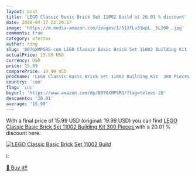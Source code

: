 ```yaml
---
layout: post
title: 'LEGO Classic Basic Brick Set 11002 Build at 20.01 % discount'
date: 2020-04-17 22:29:17
image: 'https://m.media-amazon.com/images/I/513fLu31wpL._SL200_.jpg'
comments: true
category: ofertas
author: ring
slug: 'B07GXMPSRS-com LEGO Classic Basic Brick Set 11002 Building Kit  300 Pieces '
actualPrice: 15.99 USD
currency: USD
price: 15.99
comparePrice: 19.99 USD
prodname: 'LEGO Classic Basic Brick Set 11002 Building Kit  300 Pieces '
country: 'com'
flag: '🇺🇸'
buyurl: 'https://www.amazon.com/dp/B07GXMPSRS/?tag=tolees-20'
descuento: '20.01'
average: '15.99'
---
```


With a final price of 15.99 USD (original: 19.99 USD) you can find [LEGO Classic Basic Brick Set 11002 Building Kit  300 Pieces ](https://www.amazon.com/dp/B07GXMPSRS/?tag=tolees-20) with a  20.01 % discount here:

[![LEGO Classic Basic Brick Set 11002 Build](https://m.media-amazon.com/images/I/513fLu31wpL._SL200_.jpg)](https://www.amazon.com/dp/B07GXMPSRS/?tag=tolees-20)

ℹ️:


[🛒 Buy it!!](https://www.amazon.com/dp/B07GXMPSRS/?tag=tolees-20)
